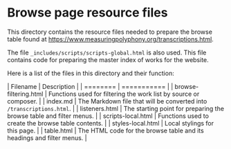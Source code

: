 
# Browse page resource files #


This directory contains the resource files needed to prepare the browse table found at
https://www.measuringpolyphony.org/transcriptions.html.

The file `_includes/scripts/scripts-global.html` is also used.  This file contains
code for preparing the master index of works for the website.


Here is a list of the files in this directory and their function:


| Filename | Description |
| ======== | =========== |
| browse-filtering.html  | Functions used for filtering the work list by source or composer. |
| index.md               | The Markdown file that will be converted into `/transcriptions.html`. |
| listeners.html         | The starting point for preparing the browse table and filter menus. |
| scripts-local.html     | Functions used to create the browse table contents. |
| styles-local.html      | Local stylings for this page. |
| table.html             | The HTML code for the browse table and its headings and filter menus. |



